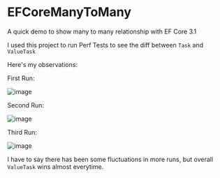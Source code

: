 # EFCoreManyToMany
A quick demo to show many to many relationship with EF Core 3.1

I used this project to run Perf Tests to see the diff between `Task` and `ValueTask`

Here's my observations:

First Run:

![image](https://user-images.githubusercontent.com/1453985/156908556-e77c319f-fd3d-436b-ad7a-2bc2a6a07f3e.png)

Second Run:

![image](https://user-images.githubusercontent.com/1453985/156908619-bf8088b6-6b8d-479b-836b-2b0ed14f2af8.png)

Third Run:

![image](https://user-images.githubusercontent.com/1453985/156908729-1667bebb-77c6-4edf-b7c8-129abb09190b.png)


I have to say there has been some fluctuations in more runs, but overall `ValueTask` wins almost everytime.

